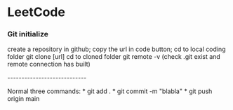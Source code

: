 # LeetCode

### Git initialize
<p>
	create a repository in github;
	copy the url in code button;
	cd to local coding folder
	git clone [url]
	cd to cloned folder
	git remote -v  (check .git exist and remote connection has built)
</p>
----------------------------
<p>
	Normal three commands:
	* git add .
	* git commit -m "blabla"
	* git push origin main
</p>































